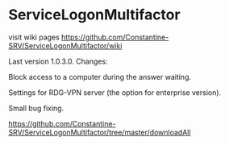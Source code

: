 # ServiceLogonMultifactor
visit wiki pages https://github.com/Constantine-SRV/ServiceLogonMultifactor/wiki

Last version 1.0.3.0. Changes:

  Block access to a computer during the answer waiting.

  Settings for RDG-VPN server (the option for enterprise version).

  Small bug fixing.

https://github.com/Constantine-SRV/ServiceLogonMultifactor/tree/master/downloadAll
